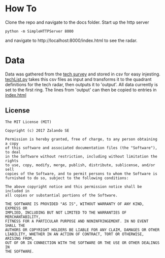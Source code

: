 # How To

Clone the repo and navigate to the docs folder. Start up the http server

```
python -m SimpleHTTPServer 8000
```

and navigate to http://localhost:8000/index.html to see the radar.

# Data

Data was gathered from the [tech survey](https://github.com/ovotech/pe-tech-survey) and stored in csv for easy injesting.
[techList.py](docs/data/techList.py) takes this csv files as input and transforms it to the 
quadrant definitions for the tech radar, then outputs it to 'output'. All data 
currently is set to the first ring. The lines from 'output' can then be copied 
to entries in [index.html](docs/index.html#L63)

## License

```
The MIT License (MIT)

Copyright (c) 2017 Zalando SE

Permission is hereby granted, free of charge, to any person obtaining a copy
of this software and associated documentation files (the "Software"), to deal
in the Software without restriction, including without limitation the rights
to use, copy, modify, merge, publish, distribute, sublicense, and/or sell
copies of the Software, and to permit persons to whom the Software is
furnished to do so, subject to the following conditions:

The above copyright notice and this permission notice shall be included in
all copies or substantial portions of the Software.

THE SOFTWARE IS PROVIDED "AS IS", WITHOUT WARRANTY OF ANY KIND, EXPRESS OR
IMPLIED, INCLUDING BUT NOT LIMITED TO THE WARRANTIES OF MERCHANTABILITY,
FITNESS FOR A PARTICULAR PURPOSE AND NONINFRINGEMENT. IN NO EVENT SHALL THE
AUTHORS OR COPYRIGHT HOLDERS BE LIABLE FOR ANY CLAIM, DAMAGES OR OTHER
LIABILITY, WHETHER IN AN ACTION OF CONTRACT, TORT OR OTHERWISE, ARISING FROM,
OUT OF OR IN CONNECTION WITH THE SOFTWARE OR THE USE OR OTHER DEALINGS IN
THE SOFTWARE.
```
